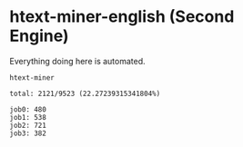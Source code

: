 # htext-miner-english (Second Engine)

Everything doing here is automated.

```
htext-miner

total: 2121/9523 (22.27239315341804%)

job0: 480
job1: 538
job2: 721
job3: 382
```